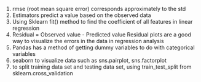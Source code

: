 1. rmse (root mean square error) corresponds approximately to the std
2. Estimators predict a value based on the observed data
3. Using Sklearn fit() method to find the coefficient of all features in linear regression
4. Residual = Observed value - Predicted value   Residual plots are a good way to visualize the errors in the data in regression analysis
5. Pandas has a method of getting dummy variables to do with categorical variables
6. seaborn to visualize data such as sns.pairplot, sns.factorplot
7. to split training data set and testing data set, using train_test_split from sklearn.cross_validation
